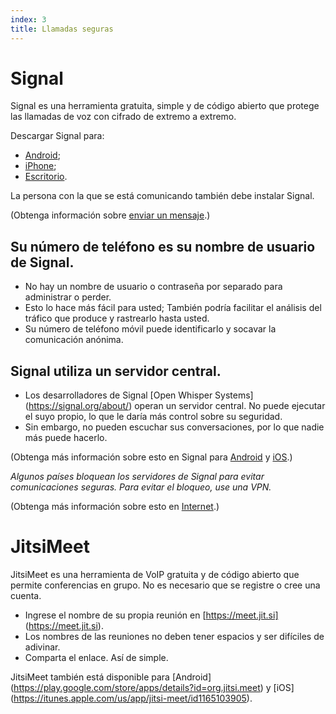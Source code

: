```yaml
---
index: 3
title: Llamadas seguras
---
```

# Signal

Signal es una herramienta gratuita, simple y de código abierto que protege las llamadas de voz con cifrado de extremo a extremo.

Descargar Signal para:

*   [Android](https://play.google.com/store/apps/details?id=org.thoughtcrime.securesms); 
*   [iPhone](https://itunes.apple.com/ie/app/signal-private-messenger/id874139669); 
*   [Escritorio](https://signal.org/download/). 

La persona con la que se está comunicando también debe instalar Signal.

(Obtenga información sobre [enviar un mensaje](umbrella://communications/sending-a-message).)

## Su número de teléfono es su nombre de usuario de Signal.

*   No hay un nombre de usuario o contraseña por separado para administrar o perder.
*   Esto lo hace más fácil para usted; También podría facilitar el análisis del tráfico que produce y rastrearlo hasta usted.
*   Su número de teléfono móvil puede identificarlo y socavar la comunicación anónima.

## Signal utiliza un servidor central.

*   Los desarrolladores de Signal [Open Whisper Systems] (https://signal.org/about/) operan un servidor central. No puede ejecutar el suyo propio, lo que le daría más control sobre su seguridad.
*   Sin embargo, no pueden escuchar sus conversaciones, por lo que nadie más puede hacerlo.

(Obtenga más información sobre esto en Signal para [Android](umbrella://tools/messaging/s_signal-for-android.md) y [iOS](umbrella://tools/messaging/s_signal-for-ios.md).)

*Algunos países bloquean los servidores de Signal para evitar comunicaciones seguras. Para evitar el bloqueo, use una VPN.*

(Obtenga más información sobre esto en [Internet](umbrella://communications/the-internet/beginner).)

# JitsiMeet

JitsiMeet es una herramienta de VoIP gratuita y de código abierto que permite conferencias en grupo. No es necesario que se registre o cree una cuenta.

*   Ingrese el nombre de su propia reunión en [https://meet.jit.si] (https://meet.jit.si).
*   Los nombres de las reuniones no deben tener espacios y ser difíciles de adivinar.
*   Comparta el enlace. Así de simple.

JitsiMeet también está disponible para [Android] (https://play.google.com/store/apps/details?id=org.jitsi.meet) y [iOS] (https://itunes.apple.com/us/app/jitsi-meet/id1165103905).